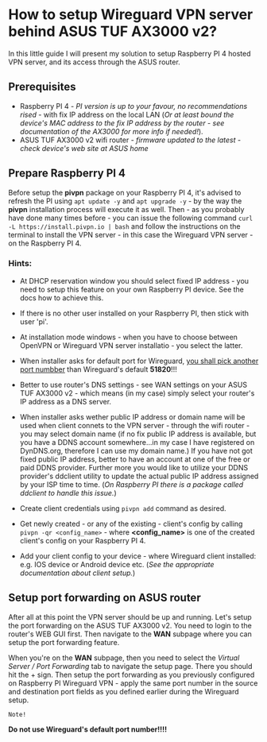 # How to setup Wireguard VPN server behind ASUS TUF AX3000 v2?
In this little guide I will present my solution to setup Raspberry PI 4 hosted VPN server, and its access through the ASUS router.
## Prerequisites
- Raspberry PI 4 - *PI version is up to your favour, no recommendations rised* - with fix IP address on the local LAN (*Or at least bound the device's MAC address to the fix IP address by the router - see documentation of the AX3000 for more info if needed!*).
- ASUS TUF AX3000 v2 wifi router - *firmware updated to the latest - check device's web site at ASUS home*

## Prepare Raspberry PI 4
Before setup the **pivpn** package on your Raspberry PI 4, it's advised to refresh the PI using ```apt update -y``` and ```apt upgrade -y``` - by the way the **pivpn** installation process will execute it as well.
Then - as you probably have done many times before - you can issue the following command ```curl -L https://install.pivpn.io | bash``` and follow the instructions on the terminal to install the VPN server - in this case the Wireguard VPN server - on the Raspberry PI 4.

### Hints:

-  At DHCP reservation window you should select fixed IP address - you need to setup this feature on your own Raspberry PI device. See the docs how to achieve this.

-  If there is no other user installed on your Raspberry PI, then stick with user 'pi'.

-  At installation mode windows - when you have to choose between OpenVPN or Wireguard VPN server installatio - you select the latter.

-  When installer asks for default port for Wireguard, <u>you shall pick another port numbber</u> than Wireguard's default **51820**!!!

-  Better to use router's DNS settings - see WAN settings on your ASUS TUF AX3000 v2 - which means (in my case) simply select your router's IP address as a DNS server.

-  When installer asks wether public IP address or domain name will be used when client connets to the VPN server - through the wifi router - you may select  domain name (if no fix public IP address is available, but you have a DDNS account somewhere...in my case I have registered on DynDNS.org, therefore I can use my domain name.) If you have not got fixed public IP address, better to have an account at one of the free or paid DDNS provider. Further more you would like to utilize your DDNS provider's ddclient utility to update the actual public IP address assigned by your ISP time to time. (*On Raspberry PI there is a package called ddclient to handle this issue.*)
-  Create client credentials using ```pivpn add``` command as desired.
-  Get newly created - or any of the existing - client's config by calling ```pivpn -qr <config_name>``` - where **\<config_name\>** is one of the created client's config on your Raspberry PI 4.
-  Add your client config to your device - where Wireguard client installed: e.g. IOS device or Android device etc. (*See the appropriate documentation about client setup.*)

## Setup port forwarding on ASUS router

After all at this point the VPN server should be up and running. Let's setup the port forwarding on the ASUS TUF AX3000 v2.
You need to login to the router's WEB GUI first. Then navigate to the **WAN** subpage where you can setup the port forwarding feature.

When you're on the **WAN** subpage, then you need to select the _Virtual Server / Port Forwarding_ tab to navigate the setup page.
There you should hit the &plus; sign. Then setup the port forwarding as you previously configured on Raspberry PI Wireguard VPN - apply the same port number in the source and destination port fields as you defined earlier during the Wireguard setup.

    Note! 
  **Do not use Wireguard's default port number!!!!**

